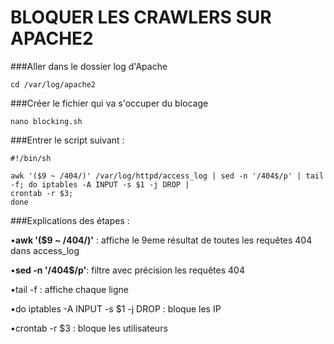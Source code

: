# BLOQUER LES CRAWLERS SUR APACHE2

###Aller dans le dossier log d'Apache

```
cd /var/log/apache2
```

###Créer le fichier qui va s'occuper du blocage 

```
nano blocking.sh
```

###Entrer le script suivant : 

```
#!/bin/sh

awk '($9 ~ /404/)' /var/log/httpd/access_log | sed -n '/404$/p' | tail -f; do iptables -A INPUT -s $1 -j DROP |
crontab -r $3;
done

```

###Explications des étapes :

•**awk '($9 ~ /404/)'** : affiche le 9eme résultat de toutes les requêtes 404 dans access_log

•**sed -n '/404$/p'**: filtre avec précision les requêtes 404

•tail -f : affiche chaque ligne

•do iptables -A INPUT -s $1 -j DROP : bloque les IP

•crontab -r $3  : bloque les utilisateurs
